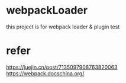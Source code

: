 # webpackLoader
this project is for webpack loader & plugin test

# refer 
https://juejin.cn/post/7135097908763820063
https://webpack.docschina.org/